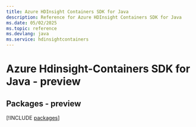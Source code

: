 ```yaml
---
title: Azure HDInsight Containers SDK for Java
description: Reference for Azure HDInsight Containers SDK for Java
ms.date: 05/02/2025
ms.topic: reference
ms.devlang: java
ms.service: hdinsightcontainers
---
```

# Azure Hdinsight-Containers SDK for Java - preview
## Packages - preview
[!INCLUDE [packages](hdinsight-containers-index.md)]